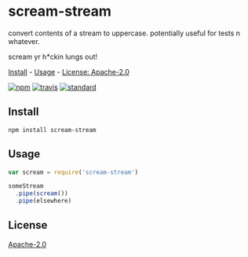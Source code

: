 # scream-stream

convert contents of a stream to uppercase.
potentially useful for tests n whatever.

scream yr h\*ckin lungs out!

[Install](#install) - [Usage](#usage) - [License: Apache-2.0](#license)

[![npm][npm-image]][npm-url]
[![travis][travis-image]][travis-url]
[![standard][standard-image]][standard-url]

[npm-image]: https://img.shields.io/npm/v/scream-stream.svg?style=flat-square
[npm-url]: https://www.npmjs.com/package/scream-stream
[travis-image]: https://img.shields.io/travis/goto-bus-stop/scream-stream.svg?style=flat-square
[travis-url]: https://travis-ci.org/goto-bus-stop/scream-stream
[standard-image]: https://img.shields.io/badge/code%20style-standard-brightgreen.svg?style=flat-square
[standard-url]: http://npm.im/standard

## Install

```
npm install scream-stream
```

## Usage

```js
var scream = require('scream-stream')

someStream
  .pipe(scream())
  .pipe(elsewhere)
```

## License

[Apache-2.0](LICENSE.md)
